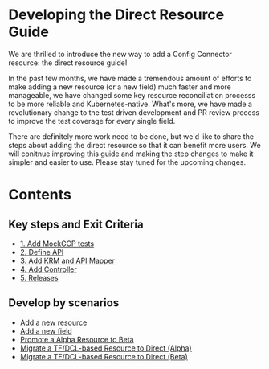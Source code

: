 # Developing the Direct Resource Guide 

We are thrilled to introduce the new way to add a Config Connector resource: the direct resource guide!  

In the past few months, we have made a tremendous amount of efforts to make adding a new resource (or a new field) much faster and more manageable, we have changed some key resource reconciliation processs to be more reliable and Kubernetes-native. What's more, we have made a revolutionary change to the test driven development and PR review process to improve the test coverage for every single field. 

There are definitely more work need to be done, but we'd like to share the steps about adding the direct resource so that it can benefit more users. We will conitnue improving this guide and making the step changes to make it simpler and easier to use. Please stay tuned for the upcoming changes.

# Contents

## Key steps and Exit Criteria 

* [1. Add MockGCP tests](./guides/1-add-mockgcp-tests.md)
* [2. Define API](./guides/2-define-apis.md)
* [3. Add KRM and API Mapper](./guides/3-add-mapper.md)
* [4. Add Controller](./guides/4-add-controller.md)
* [5. Releases](./guides/5-releases.md)

## Develop by scenarios

* [Add a new resource](./scenarios/new-resource.md)
* [Add a new field](./scenarios/new-field.md)
* [Promote a Alpha Resource to Beta](./scenarios/alpha-to-beta.md)
* [Migrate a TF/DCL-based Resource to Direct (Alpha)](./scenarios/migrate-tf-resource-alpha.md)
* [Migrate a TF/DCL-based Resource to Direct (Beta)](./scenarios/migrate-tf-resource-beta.md)
